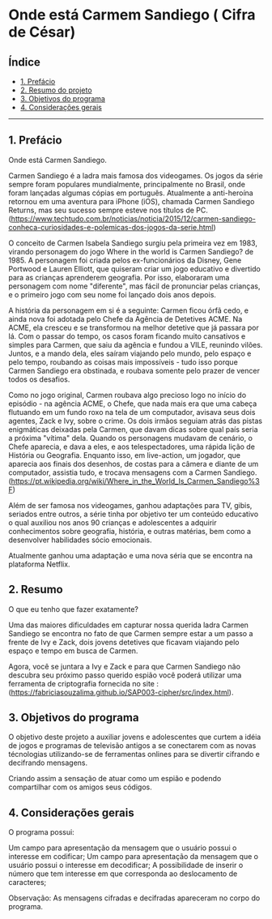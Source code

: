 # Onde está Carmem Sandiego ( Cifra de César)

## Índice

* [1. Prefácio](#1-prefácio)
* [2. Resumo do projeto](#2-resumo-do-projeto)
* [3. Objetivos do programa](#3-objetivos-do-programa)
* [4. Considerações gerais](#4-considerações-gerais)

***

## 1. Prefácio

Onde está Carmen Sandiego.

Carmen Sandiego é a ladra mais famosa dos videogames. Os jogos da série sempre foram populares mundialmente, principalmente no Brasil, onde foram lançadas algumas cópias em português. Atualmente a anti-heroína retornou em uma aventura para iPhone (iOS), chamada Carmen Sandiego Returns, mas seu sucesso sempre esteve nos títulos de PC. (https://www.techtudo.com.br/noticias/noticia/2015/12/carmen-sandiego-conheca-curiosidades-e-polemicas-dos-jogos-da-serie.html)

O conceito de Carmen Isabela Sandiego surgiu pela primeira vez em 1983, virando personagem do jogo Where in the world is Carmen Sandiego? de 1985. A personagem foi criada pelos ex-funcionários da Disney, Gene Portwood e Lauren Elliott, que quiseram criar um jogo educativo e divertido para as crianças aprenderem geografia. Por isso, elaboraram uma personagem com nome "diferente", mas fácil de pronunciar pelas crianças, e o primeiro jogo com seu nome foi lançado dois anos depois.

A história da personagem em si é a seguinte: Carmen ficou órfã cedo, e ainda nova foi adotada pelo Chefe da Agência de Detetives ACME. Na ACME, ela cresceu e se transformou na melhor detetive que já passara por lá. Com o passar do tempo, os casos foram ficando muito cansativos e simples para Carmen, que saiu da agência e fundou a VILE, reunindo vilões. Juntos, e a mando dela, eles saíram viajando pelo mundo, pelo espaço e pelo tempo, roubando as coisas mais impossíveis - tudo isso porque Carmen Sandiego era obstinada, e roubava somente pelo prazer de vencer todos os desafios.

Como no jogo original, Carmen roubava algo precioso logo no início do episódio - na agência ACME, o Chefe, que nada mais era que uma cabeça flutuando em um fundo roxo na tela de um computador, avisava seus dois agentes, Zack e Ivy, sobre o crime. Os dois irmãos seguiam atrás das pistas enigmáticas deixadas pela Carmen, que davam dicas sobre qual país seria a próxima "vítima" dela. Quando os personagens mudavam de cenário, o Chefe aparecia, e dava a eles, e aos telespectadores, uma rápida lição de História ou Geografia. Enquanto isso, em live-action, um jogador, que aparecia aos finais dos desenhos, de costas para a câmera e diante de um computador, assistia tudo, e trocava mensagens com a Carmen Sandiego.(https://pt.wikipedia.org/wiki/Where_in_the_World_Is_Carmen_Sandiego%3F)

Além de ser famosa nos videogames, ganhou adaptações para TV, gibis, seriados entre outros, a série tinha por objetivo ter um conteúdo educativo o qual auxiliou nos anos 90 crianças e adolescentes a adquirir conhecimentos sobre geografia, história, e outras matérias, bem como a desenvolver habilidades sócio emocionais. 


Atualmente ganhou uma adaptação e uma nova séria que se encontra na plataforma Netflix. 


## 2. Resumo 

O que eu tenho que fazer exatamente?

Uma das maiores dificuldades em capturar nossa querida ladra Carmen Sandiego se encontra no fato de que Carmen sempre estar a um passo a frente de Ivy e Zack, dois jovens detetives que ficavam viajando pelo espaço e tempo em busca de Carmen.

Agora, você se juntara a Ivy e Zack e para que Carmen Sandiego não descubra seu próximo passo querido espião você poderá utilizar uma ferramenta de criptografia fornecida no site : (https://fabriciasouzalima.github.io/SAP003-cipher/src/index.html).

## 3. Objetivos do programa

O objetivo deste projeto a auxiliar jovens e adolescentes que curtem a idéia de jogos e programas de televisão antigos a se conectarem com as novas técnologias utilizando-se de ferramentas onlines para se divertir cifrando e decifrando mensagens.

Criando assim a sensação de atuar como um espião e podendo compartilhar com os amigos seus códigos.

## 4. Considerações gerais

O programa possui:

Um campo para apresentação da mensagem que o usuário possui o interesse em codificar;
Um campo para apresentação da mensagem que o usuário possui o interesse em decodificar;
A possibilidade de inserir o número que tem interesse em que corresponda ao deslocamento de caracteres; 

Observação: As mensagens cifradas e decifradas apareceram no corpo do programa.


